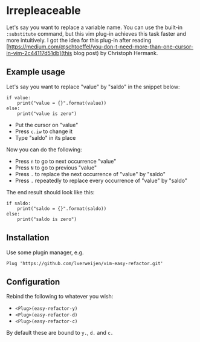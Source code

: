 # Irrepleaceable #

Let's say you want to replace a variable name.
You can use the built-in `:substitute` command, but this vim plug-in achieves this task faster and more intuitively.
I got the idea for this plug-in after reading [https://medium.com/@schtoeffel/you-don-t-need-more-than-one-cursor-in-vim-2c44117d51db](this blog post) by Christoph Hermank.

## Example usage ##

Let's say you want to replace "value" by "saldo" in the snippet below:

```python3
if value:
    print("value = {}".format(value))
else:
    print("value is zero")
```

- Put the cursor on "value"
- Press `c.iw` to change it
- Type "saldo" in its place

Now you can do the following:
- Press `n` to go to next occurrence "value"
- Press `N` to go to previous "value"
- Press `.` to replace the next occurrence of "value" by "saldo"
- Press `.` repeatedly to replace every occurrence of "value" by "saldo"

The end result should look like this:

```python3
if saldo:
    print("saldo = {}".format(saldo))
else:
    print("saldo is zero")
```

## Installation ##

Use some plugin manager, e.g.

    Plug 'https://github.com/lverweijen/vim-easy-refactor.git'

## Configuration ##

Rebind the following to whatever you wish:
- `<Plug>(easy-refactor-y)`
- `<Plug>(easy-refactor-d)`
- `<Plug>(easy-refactor-c)`

By default these are bound to `y.`, `d.` and `c.`
